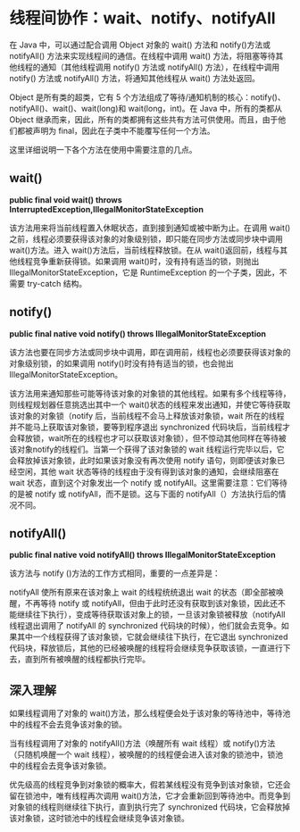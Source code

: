 # 线程间协作：wait、notify、notifyAll

在 Java 中，可以通过配合调用 Object 对象的 wait() 方法和 notify()方法或 notifyAll() 方法来实现线程间的通信。在线程中调用 wait() 方法，将阻塞等待其他线程的通知（其他线程调用 notify() 方法或 notifyAll() 方法），在线程中调用 notify() 方法或 notifyAll() 方法，将通知其他线程从 wait() 方法处返回。

Object 是所有类的超类，它有 5 个方法组成了等待/通知机制的核心：notify()、notifyAll()、wait()、wait(long)和 wait(long，int)。在 Java 中，所有的类都从 Object 继承而来，因此，所有的类都拥有这些共有方法可供使用。而且，由于他们都被声明为 final，因此在子类中不能覆写任何一个方法。

这里详细说明一下各个方法在使用中需要注意的几点。

## wait()

**public final void wait()  throws InterruptedException,IllegalMonitorStateException**

该方法用来将当前线程置入休眠状态，直到接到通知或被中断为止。在调用 wait()之前，线程必须要获得该对象的对象级别锁，即只能在同步方法或同步块中调用 wait()方法。进入 wait()方法后，当前线程释放锁。在从 wait()返回前，线程与其他线程竞争重新获得锁。如果调用 wait()时，没有持有适当的锁，则抛出 IllegalMonitorStateException，它是 RuntimeException 的一个子类，因此，不需要 try-catch 结构。

## notify()

**public final native void notify() throws IllegalMonitorStateException**

该方法也要在同步方法或同步块中调用，即在调用前，线程也必须要获得该对象的对象级别锁，的如果调用 notify()时没有持有适当的锁，也会抛出 IllegalMonitorStateException。

该方法用来通知那些可能等待该对象的对象锁的其他线程。如果有多个线程等待，则线程规划器任意挑选出其中一个 wait()状态的线程来发出通知，并使它等待获取该对象的对象锁（notify 后，当前线程不会马上释放该对象锁，wait 所在的线程并不能马上获取该对象锁，要等到程序退出 synchronized 代码块后，当前线程才会释放锁，wait所在的线程也才可以获取该对象锁），但不惊动其他同样在等待被该对象notify的线程们。当第一个获得了该对象锁的 wait 线程运行完毕以后，它会释放掉该对象锁，此时如果该对象没有再次使用 notify 语句，则即便该对象已经空闲，其他 wait 状态等待的线程由于没有得到该对象的通知，会继续阻塞在 wait 状态，直到这个对象发出一个 notify 或 notifyAll。这里需要注意：它们等待的是被 notify 或 notifyAll，而不是锁。这与下面的 notifyAll（）方法执行后的情况不同。 

## notifyAll()

**public final native void notifyAll() throws IllegalMonitorStateException**

该方法与 notify ()方法的工作方式相同，重要的一点差异是：

notifyAll 使所有原来在该对象上 wait 的线程统统退出 wait 的状态（即全部被唤醒，不再等待 notify 或 notifyAll，但由于此时还没有获取到该对象锁，因此还不能继续往下执行），变成等待获取该对象上的锁，一旦该对象锁被释放（notifyAll 线程退出调用了 notifyAll 的 synchronized 代码块的时候），他们就会去竞争。如果其中一个线程获得了该对象锁，它就会继续往下执行，在它退出 synchronized 代码块，释放锁后，其他的已经被唤醒的线程将会继续竞争获取该锁，一直进行下去，直到所有被唤醒的线程都执行完毕。

## 深入理解

如果线程调用了对象的 wait()方法，那么线程便会处于该对象的等待池中，等待池中的线程不会去竞争该对象的锁。

当有线程调用了对象的 notifyAll()方法（唤醒所有 wait 线程）或 notify()方法（只随机唤醒一个 wait 线程），被唤醒的的线程便会进入该对象的锁池中，锁池中的线程会去竞争该对象锁。

优先级高的线程竞争到对象锁的概率大，假若某线程没有竞争到该对象锁，它还会留在锁池中，唯有线程再次调用 wait()方法，它才会重新回到等待池中。而竞争到对象锁的线程则继续往下执行，直到执行完了 synchronized 代码块，它会释放掉该对象锁，这时锁池中的线程会继续竞争该对象锁。

